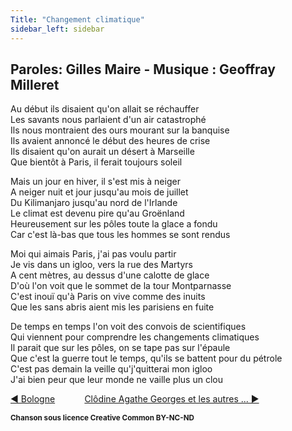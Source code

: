 ```yaml
---
Title: "Changement climatique"
sidebar_left: sidebar
---
```


##  Paroles: Gilles Maire - Musique : Geoffray Milleret
Au début ils disaient qu'on allait se réchauffer  
Les savants nous parlaient d'un air catastrophé  
Ils nous montraient des ours mourant sur la banquise  
Ils avaient annoncé le début des heures de crise  
Ils disaient qu'on aurait un désert à Marseille  
Que bientôt à Paris, il ferait toujours soleil  
  
Mais un jour en hiver, il s'est mis à neiger  
A neiger nuit et jour jusqu'au mois de juillet  
Du Kilimanjaro jusqu'au nord de l'Irlande  
Le climat est devenu pire qu'au Groënland  
Heureusement sur les pôles toute la glace a fondu  
Car c'est là-bas que tous les hommes se sont rendus  
  
Moi qui aimais Paris, j'ai pas voulu partir  
Je vis dans un igloo, vers la rue des Martyrs  
A cent mètres, au dessus d'une calotte de glace  
D'où l'on voit que le sommet de la tour Montparnasse  
C'est inouï qu'à Paris on vive comme des inuits  
Que les sans abris aient mis les parisiens en fuite  
  
De temps en temps l'on voit des convois de scientifiques  
Qui viennent pour comprendre les changements climatiques  
Il parait que sur les pôles, on se tape pas sur l'épaule  
Que c'est la guerre tout le temps, qu'ils se battent pour du pétrole  
C'est pas demain la veille qu'j'quitterai mon igloo  
J'ai bien peur que leur monde ne vaille plus un clou  


[ ◀ Bologne](../bologne) ​ ​ ​ ​ ​ ​ ​ ​ ​ ​ ​ ​[Clôdine Agathe Georges et les autres ... ▶](../clôdine_agathe_georges_et_les_autres_...)


<b><sub>Chanson sous licence Creative Common BY-NC-ND</sub></b>
